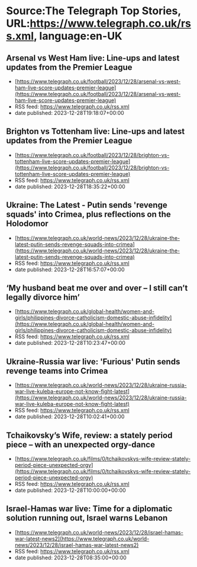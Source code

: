 # Source:The Telegraph Top Stories, URL:https://www.telegraph.co.uk/rss.xml, language:en-UK

## Arsenal vs West Ham live: Line-ups and latest updates from the Premier League
 - [https://www.telegraph.co.uk/football/2023/12/28/arsenal-vs-west-ham-live-score-updates-premier-league](https://www.telegraph.co.uk/football/2023/12/28/arsenal-vs-west-ham-live-score-updates-premier-league)
 - RSS feed: https://www.telegraph.co.uk/rss.xml
 - date published: 2023-12-28T19:18:07+00:00



## Brighton vs Tottenham live: Line-ups and latest updates from the Premier League
 - [https://www.telegraph.co.uk/football/2023/12/28/brighton-vs-tottenham-live-score-updates-premier-league](https://www.telegraph.co.uk/football/2023/12/28/brighton-vs-tottenham-live-score-updates-premier-league)
 - RSS feed: https://www.telegraph.co.uk/rss.xml
 - date published: 2023-12-28T18:35:22+00:00



## Ukraine: The Latest - Putin sends 'revenge squads' into Crimea, plus reflections on the Holodomor
 - [https://www.telegraph.co.uk/world-news/2023/12/28/ukraine-the-latest-putin-sends-revenge-squads-into-crimea](https://www.telegraph.co.uk/world-news/2023/12/28/ukraine-the-latest-putin-sends-revenge-squads-into-crimea)
 - RSS feed: https://www.telegraph.co.uk/rss.xml
 - date published: 2023-12-28T16:57:07+00:00



## ‘My husband beat me over and over – I still can’t legally divorce him’
 - [https://www.telegraph.co.uk/global-health/women-and-girls/philippines-divorce-catholicism-domestic-abuse-infidelity](https://www.telegraph.co.uk/global-health/women-and-girls/philippines-divorce-catholicism-domestic-abuse-infidelity)
 - RSS feed: https://www.telegraph.co.uk/rss.xml
 - date published: 2023-12-28T10:23:47+00:00



## Ukraine-Russia war live: 'Furious' Putin sends revenge teams into Crimea
 - [https://www.telegraph.co.uk/world-news/2023/12/28/ukraine-russia-war-live-kuleba-europe-not-know-fight-latest](https://www.telegraph.co.uk/world-news/2023/12/28/ukraine-russia-war-live-kuleba-europe-not-know-fight-latest)
 - RSS feed: https://www.telegraph.co.uk/rss.xml
 - date published: 2023-12-28T10:02:41+00:00



## Tchaikovsky’s Wife, review: a stately period piece – with an unexpected orgy-dance
 - [https://www.telegraph.co.uk/films/0/tchaikovskys-wife-review-stately-period-piece-unexpected-orgy](https://www.telegraph.co.uk/films/0/tchaikovskys-wife-review-stately-period-piece-unexpected-orgy)
 - RSS feed: https://www.telegraph.co.uk/rss.xml
 - date published: 2023-12-28T10:00:00+00:00



## Israel-Hamas war live: Time for a diplomatic solution running out, Israel warns Lebanon
 - [https://www.telegraph.co.uk/world-news/2023/12/28/israel-hamas-war-latest-news2](https://www.telegraph.co.uk/world-news/2023/12/28/israel-hamas-war-latest-news2)
 - RSS feed: https://www.telegraph.co.uk/rss.xml
 - date published: 2023-12-28T08:35:00+00:00



